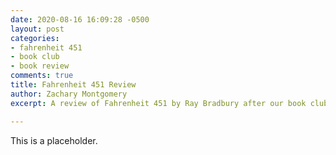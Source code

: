 ```yaml
---
date: 2020-08-16 16:09:28 -0500
layout: post
categories:
- fahrenheit 451
- book club
- book review
comments: true
title: Fahrenheit 451 Review
author: Zachary Montgomery
excerpt: A review of Fahrenheit 451 by Ray Bradbury after our book club read it.

---
```

This is a placeholder.